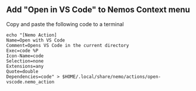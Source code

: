 ## Add "Open in VS Code" to Nemos Context menu

Copy and paste the following code to a terminal

```
echo "[Nemo Action]
Name=Open with VS Code
Comment=Opens VS Code in the current directory
Exec=code %P
Icon-Name=code
Selection=none
Extensions=any
Quote=double
Dependencies=code" > $HOME/.local/share/nemo/actions/open-vscode.nemo_action
```
